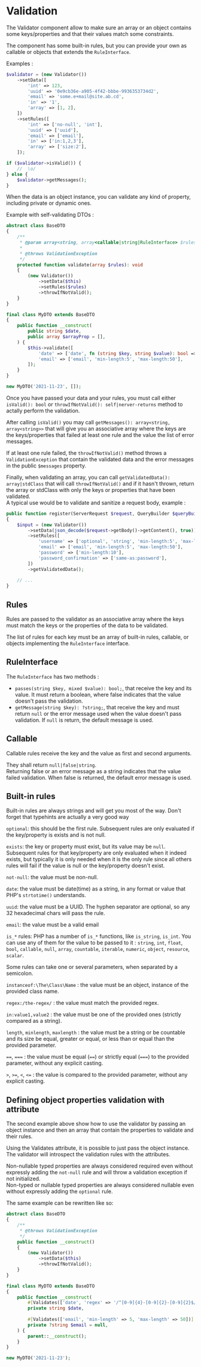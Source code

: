 # Validation

The Validator component allow to make sure an array or an object contains some keys/properties and that their values match some constraints.

The component has some built-in rules, but you can provide your own as callable or objects that extends the `RuleInterface`.

Examples : 
```php
$validator = (new Validator())
    ->setData([
        'int' => 123,
        'uuid' => '0e9cb36e-a905-4f42-bbbe-9936353734d2',
        'email' => 'some.e+mail@site.ab.cd',
        'in' => '1',
        'array' => [1, 2],
    ])
    ->setRules([
        'int' => ['no-null', 'int'],
        'uuid' => ['uuid'],
        'email' => ['email'],
        'in' => ['in:1,2,3'],
        'array' => ['size:2'],
    ]);

if ($validator->isValid()) {
    //  \o/
} else {
    $validator->getMessages();
}
```

When the data is an object instance, you can validate any kind of property, including private or dynamic ones.

Example with self-validating DTOs :
```php
abstract class BaseDTO 
{
    /**
     * @param array<string, array<callable|string|RuleInterface> $rules
     * 
     * @throws ValidationException 
     */
    protected function validate(array $rules): void
    {
        (new Validator())
            ->setData($this)
            ->setRules($rules)
            ->throwIfNotValid();
    }
}

final class MyDTO extends BaseDTO
{
    public function __construct(
        public string $date,
        public array $arrayProp = [],
    ) {
        $this->validate([
            'date' => ['date', fn (string $key, string $value): bool => preg_match('/^[0-9]{4}-[0-9]{2}-[0-9]{2}$/', $value) === 1], // note that this can be achieved with the regex: rule and that the regex is slightly wrong if we want to validate the date format
            'email' => ['email', 'min-length:5', 'max-length:50'],
        ]);
    }
}

new MyDTO('2021-11-23', []);
```

Once you have passed your data and your rules, you must call either `isValid(): bool` or `throwIfNotValid(): self|nerver-returns` method to actally perform the validation.

After calling `isValid()` you may call `getMessages(): array<string, array<string>>` that will give you an associative array where the keys are the keys/properties that failed at least one rule and the value the list of error messages.

If at least one rule failed, the `throwIfNotValid()` method throws a `ValidationException` that contain the validated data and the error messages in the public `$messages` property.

Finally, when validating an array, you can call `getValidatedData(): array|stdClass` that will call `throwIfNotValid()` and if it hasn't thrown, return the array or stdClass with only the keys or properties that have been validated.   
A typical use would be to validate and sanitize a request body, example :
```php
public function register(ServerRequest $request, QueryBuilder $queryBuilder)
{
    $input = (new Validator())
        ->setData(json_decode($request->getBody()->getContent(), true))
        ->setRules([
            'username' => ['optional', 'string', 'min-length:5', 'max-length:50'],
            'email' => ['email', 'min-length:5', 'max-length:50'],
            'password' => ['min-length:10'],
            'password_confirmation' => ['same-as:password'],
        ])
        ->getValidatedData();
        
    // ...
}
```

## Rules

Rules are passed to the validator as an associative array where the keys must match the keys or the properties of the data to be validated.

The list of rules for each key must be an array of built-in rules, callable, or objects implementing the `RuleInterface` interface.

## RuleInterface

The `RuleInterface` has two methods : 
- `passes(string $key, mixed $value): bool;`, that receive the key and its value. It must return a boolean, where false indicates that the value doesn't pass the validation. 
- `getMessage(string $key): ?string;`, that receive the key and must return `null` or the error message used when the value doesn't pass validation. If `null` is return, the default message is used.

## Callable

Callable rules receive the key and the value as first and second arguments.

They shall return `null|false|string`.  
Returning false or an error message as a string indicates that the value failed validation.  When false is returned, the default error message is used.

## Built-in rules

Built-in rules are always strings and will get you most of the way.
Don't forget that typehints are actually a very good way 

`optional`: this should be the first rule. Subsequent rules are only evaluated if the key/property is exists and is not null.

`exists`: the key or property must exist, but its value may be `null`. Subsequent rules for that key/property are only evaluated when it indeed exists, but typically it is only needed when it is the only rule since all others rules will fail if the value is null or the key/property doesn't exist.

`not-null`: the value must be non-null.

`date`: the value must be date(time) as a string, in any format or value that PHP's `strtotime()` understands.

`uuid`: the value must be a UUID. The hyphen separator are optional, so any 32 hexadecimal chars will pass the rule.

`email`: the value must be a valid email

`is_*` rules: PHP has a number of `is_*` functions, like `is_string`, `is_int`. You can use any of them for the value to be passed to it : `string`, `int`, `float`, `bool`, `callable`, `null`, `array`, `countable`, `iterable`, `numeric`, `object`, `resource`, `scalar`.    

Some rules can take one or several parameters, when separated by a semicolon.

`instanceof:\The\Class\Name` : the value must be an object, instance of the provided class name.

`regex:/the-regex/` : the value must match the provided regex.

`in:value1,value2` : the value must be one of the provided ones (strictly compared as a string).

`length`, `minlength`, `maxlength` : the value must be a string or be countable and its size be equal, greater or equal, or less than or equal than the provided parameter.

`==`, `===` : the value must be equal (`==`) or strictly equal (`===`) to the provided parameter, without any explicit casting.

`>`, `>=`, `<`, `<=` : the value is compared to the provided parameter, without any explicit casting.

## Defining object properties validation with attribute

The second example above show how to use the validator by passing an object instance and then an array that contain the properties to validate and their rules.

Using the Validates attribute, it is possible to just pass the object instance. The validator will introspect the validation rules with the attributes.  

Non-nullable typed properties are always considered required even without expressly adding the `not-null` rule and will throw a validation exception if not initialized.  
Non-typed or nullable typed properties are always considered nullable even without expressly adding the `optional` rule.  

The same example can be rewritten like so: 
```php
abstract class BaseDTO 
{
    /**
     * @throws ValidationException 
     */
    public function __construct() 
    {
        (new Validator())
            ->setData($this)
            ->throwIfNotValid();
    }
}

final class MyDTO extends BaseDTO
{
    public function __construct(
        #[Validates(['date', 'regex' => '/^[0-9]{4}-[0-9]{2}-[0-9]{2}$/'])]
        private string $date,
        
        #[Validates(['email', 'min-length' => 5, 'max-length' => 50])]
        private ?string $email = null,
    ) {
        parent::__construct();
    }
}

new MyDTO('2021-11-23');
```
